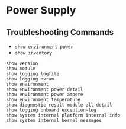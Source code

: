 # Power Supply

## Troubleshooting Commands
- `show environment power`
- `show inventory`
```
show version
show module
show logging logfile
show logging nvram
show environment
show environment power detail
show environment power ampere
show environment temperature
show diagnostic result module all detail
show logging onboard exception-log
show system internal platform internal info
show system internal kernel messages
```

